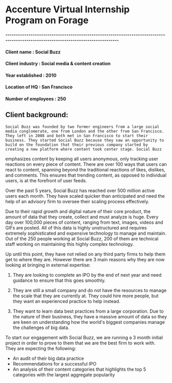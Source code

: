 # Accenture Virtual Internship Program on Forage
**----------------------------------------------------------------------------------------------------------------------------------**

#### Client name           : Social Buzz 

#### Client industry       : Social media & content creation 

#### Year established      : 2010 

#### Location of HQ        : San Francisco 

#### Number of employees   : 250 

## Client background: 

    Social Buzz was founded by two former engineers from a large social media conglomerate, one from London and the other from San Francisco. 
    They left in 2008 and both met in San Francisco to start their business. They started Social Buzz because they saw an opportunity to build on the foundation that their previous company started by creating a new platform where content took center stage. Social Buzz 
emphasizes content by keeping all users anonymous, only tracking user reactions on every piece of content. There are over 100 ways
that users can react to content, spanning beyond the traditional reactions of likes, dislikes, and comments. This ensures that trending content, as opposed to individual users, is at the forefront of user feeds. 

Over the past 5 years, Social Buzz has reached over 500 million active users each month. They have scaled quicker than anticipated and need the help of an advisory firm to oversee their scaling process effectively. 

Due to their rapid growth and digital nature of their core product, the amount of data that they create, collect and must analyze is huge. Every day over 100,000 pieces of content, ranging from text, images, videos and GIFs are posted. All of this data is highly unstructured and requires extremely sophisticated and expensive technology to manage and maintain. Out of the 250 people working at Social Buzz, 200 of them are technical staff working on maintaining this highly complex technology. 

Up until this point, they have not relied on any third party firms to help them get to where they are. However there are 3 main reasons why they are now looking at bringing in external expertise: 

1) They are looking to complete an IPO by the end of next year and need guidance to ensure that this goes smoothly.
   
2) They are still a small company and do not have the resources to manage the scale that they are currently at. They could hire more 
   people, but they want an experienced  practice to help instead.
   
3) They want to learn data best practices from a large corporation. Due to the nature of their business, they have a massive amount of 
   data so they are keen on understanding how the world's biggest companies manage the challenges of big data. 
   
To start our engagement with Social Buzz, we are running a 3 month initial project in order to prove to them that we are the best firm to work with. They are expecting the following: 

- An audit of their big data practice 
- Recommendations for a successful IPO 
- An analysis of their content categories that highlights the top 5 categories with the largest aggregate popularity
